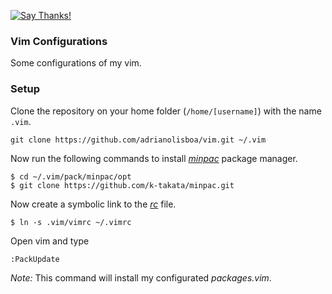 [![Say Thanks!](https://img.shields.io/badge/Say%20Thanks-!-1EAEDB.svg)](https://saythanks.io/to/adrianolisboa)

### Vim Configurations

Some configurations of my vim.

### Setup

Clone the repository on your home folder (`/home/[username]`) with the name `.vim`.

    git clone https://github.com/adrianolisboa/vim.git ~/.vim

Now run the following commands to install [*minpac*](https://github.com/k-takata/minpac) package manager.

    $ cd ~/.vim/pack/minpac/opt
    $ git clone https://github.com/k-takata/minpac.git

Now create a symbolic link to the [*rc*](https://en.wikipedia.org/wiki/Configuration_file) file.

    $ ln -s .vim/vimrc ~/.vimrc

Open vim and type

    :PackUpdate

*Note:* This command will install my configurated *packages.vim*.

